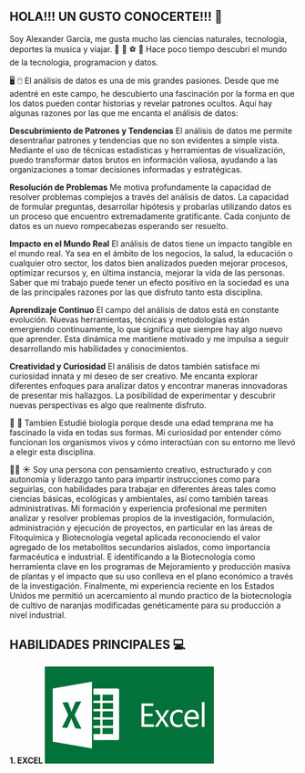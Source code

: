 ## HOLA!!! UN GUSTO CONOCERTE!!! 👋

Soy Alexander Garcia, me gusta mucho las ciencias naturales, tecnologia, deportes la musica y viajar. 🎵 🌳 ⚽ 🚴
Hace poco tiempo descubri el mundo de la tecnologia, programacion y datos. 

🖥️ 🖱️ El análisis de datos es una de mis grandes pasiones. Desde que me adentré en este campo, he descubierto una fascinación por la forma en que los datos pueden contar historias y revelar patrones ocultos. Aquí hay algunas razones por las que me encanta el análisis de datos:

**Descubrimiento de Patrones y Tendencias**
El análisis de datos me permite desentrañar patrones y tendencias que no son evidentes a simple vista. Mediante el uso de técnicas estadísticas y herramientas de visualización, puedo transformar datos brutos en información valiosa, ayudando a las organizaciones a tomar decisiones informadas y estratégicas.

**Resolución de Problemas**
Me motiva profundamente la capacidad de resolver problemas complejos a través del análisis de datos. La capacidad de formular preguntas, desarrollar hipótesis y probarlas utilizando datos es un proceso que encuentro extremadamente gratificante. Cada conjunto de datos es un nuevo rompecabezas esperando ser resuelto.

**Impacto en el Mundo Real**
El análisis de datos tiene un impacto tangible en el mundo real. Ya sea en el ámbito de los negocios, la salud, la educación o cualquier otro sector, los datos bien analizados pueden mejorar procesos, optimizar recursos y, en última instancia, mejorar la vida de las personas. Saber que mi trabajo puede tener un efecto positivo en la sociedad es una de las principales razones por las que disfruto tanto esta disciplina.

**Aprendizaje Continuo**
El campo del análisis de datos está en constante evolución. Nuevas herramientas, técnicas y metodologías están emergiendo continuamente, lo que significa que siempre hay algo nuevo que aprender. Esta dinámica me mantiene motivado y me impulsa a seguir desarrollando mis habilidades y conocimientos.

**Creatividad y Curiosidad**
El análisis de datos también satisface mi curiosidad innata y mi deseo de ser creativo. Me encanta explorar diferentes enfoques para analizar datos y encontrar maneras innovadoras de presentar mis hallazgos. La posibilidad de experimentar y descubrir nuevas perspectivas es algo que realmente disfruto.

🌳 🐯 Tambien Estudié biología porque desde una edad temprana me ha fascinado la vida en todas sus formas. Mi curiosidad por entender cómo funcionan los organismos vivos y cómo interactúan con su entorno me llevó a elegir esta disciplina. 

👨‍🔬 ☀️ Soy una persona con pensamiento creativo, estructurado y con autonomía y liderazgo tanto para impartir instrucciones como para seguirlas, con habilidades para trabajar en diferentes áreas tales como ciencias básicas, ecológicas y ambientales, así como también tareas administrativas. Mi formación y experiencia profesional me permiten analizar y resolver problemas propios de la investigación, formulación, administración y ejecución de proyectos, en particular en las áreas de Fitoquímica y Biotecnología vegetal aplicada reconociendo el valor agregado de los metabolitos secundarios aislados, como importancia farmacéutica e industrial. E identificando a la Biotecnología como herramienta clave en los programas de Mejoramiento y producción masiva de plantas y el impacto que su uso conlleva en el plano económico a través de la investigación. Finalmente, mi experiencia reciente en los Estados Unidos me permitió un acercamiento al mundo practico de la biotecnología de cultivo de naranjas modificadas genéticamente para su producción a nivel industrial. 

 ## HABILIDADES PRINCIPALES 💻

 **1. EXCEL**
 ![EXCEL](https://github.com/pocolus/Pocolus/blob/main/%60Imagenes/1.jpg)



